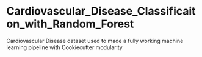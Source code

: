 # Cardiovascular_Disease_Classificaiton_with_Random_Forest
Cardiovascular Disease dataset used to made a fully working machine learning pipeline with Cookiecutter modularity
